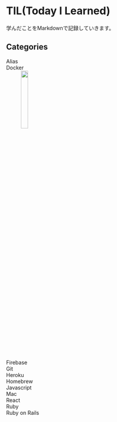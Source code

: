 # TIL(Today I Learned)
学んだことをMarkdownで記録していきます。
## Categories
<dl>
  <dt>Alias</dt>
  <dt>Docker</dt>
  <dd><img src="https://user-images.githubusercontent.com/46050182/89783293-ad076b80-db51-11ea-81d7-c153522d0e7b.png" width=20%></dd>
  <dt>Firebase</dt>
  <dt>Git</dt>
  <dt>Heroku</dt>
  <dt>Homebrew</dt>
  <dt>Javascript</dt>
  <dt>Mac</dt>
  <dt>React</dt>
  <dt>Ruby</dt>
  <dt></dt>
  <dt>Ruby on Rails</dt>
</dl>
